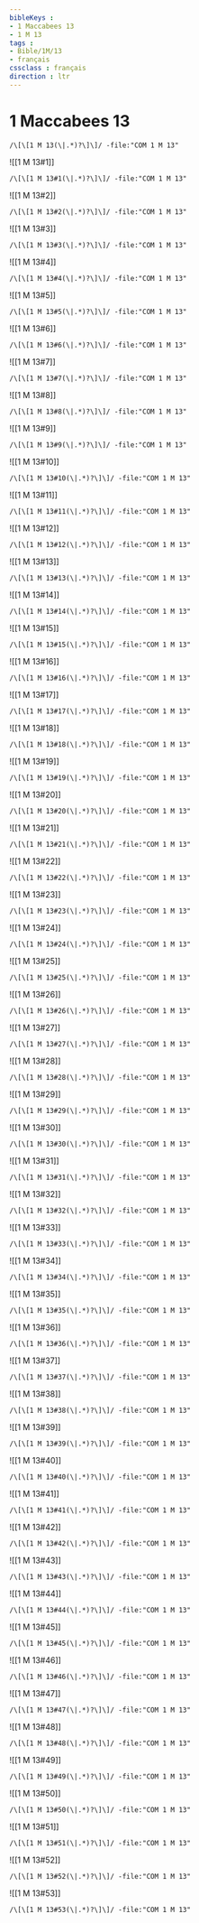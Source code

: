 ```yaml
---
bibleKeys : 
- 1 Maccabees 13
- 1 M 13
tags : 
- Bible/1M/13
- français
cssclass : français
direction : ltr
---
```


# 1 Maccabees 13

```query
/\[\[1 M 13(\|.*)?\]\]/ -file:"COM 1 M 13"
```



![[1 M 13#1]]

```query
/\[\[1 M 13#1(\|.*)?\]\]/ -file:"COM 1 M 13"
```

![[1 M 13#2]]

```query
/\[\[1 M 13#2(\|.*)?\]\]/ -file:"COM 1 M 13"
```

![[1 M 13#3]]

```query
/\[\[1 M 13#3(\|.*)?\]\]/ -file:"COM 1 M 13"
```

![[1 M 13#4]]

```query
/\[\[1 M 13#4(\|.*)?\]\]/ -file:"COM 1 M 13"
```

![[1 M 13#5]]

```query
/\[\[1 M 13#5(\|.*)?\]\]/ -file:"COM 1 M 13"
```

![[1 M 13#6]]

```query
/\[\[1 M 13#6(\|.*)?\]\]/ -file:"COM 1 M 13"
```

![[1 M 13#7]]

```query
/\[\[1 M 13#7(\|.*)?\]\]/ -file:"COM 1 M 13"
```

![[1 M 13#8]]

```query
/\[\[1 M 13#8(\|.*)?\]\]/ -file:"COM 1 M 13"
```

![[1 M 13#9]]

```query
/\[\[1 M 13#9(\|.*)?\]\]/ -file:"COM 1 M 13"
```

![[1 M 13#10]]

```query
/\[\[1 M 13#10(\|.*)?\]\]/ -file:"COM 1 M 13"
```

![[1 M 13#11]]

```query
/\[\[1 M 13#11(\|.*)?\]\]/ -file:"COM 1 M 13"
```

![[1 M 13#12]]

```query
/\[\[1 M 13#12(\|.*)?\]\]/ -file:"COM 1 M 13"
```

![[1 M 13#13]]

```query
/\[\[1 M 13#13(\|.*)?\]\]/ -file:"COM 1 M 13"
```

![[1 M 13#14]]

```query
/\[\[1 M 13#14(\|.*)?\]\]/ -file:"COM 1 M 13"
```

![[1 M 13#15]]

```query
/\[\[1 M 13#15(\|.*)?\]\]/ -file:"COM 1 M 13"
```

![[1 M 13#16]]

```query
/\[\[1 M 13#16(\|.*)?\]\]/ -file:"COM 1 M 13"
```

![[1 M 13#17]]

```query
/\[\[1 M 13#17(\|.*)?\]\]/ -file:"COM 1 M 13"
```

![[1 M 13#18]]

```query
/\[\[1 M 13#18(\|.*)?\]\]/ -file:"COM 1 M 13"
```

![[1 M 13#19]]

```query
/\[\[1 M 13#19(\|.*)?\]\]/ -file:"COM 1 M 13"
```

![[1 M 13#20]]

```query
/\[\[1 M 13#20(\|.*)?\]\]/ -file:"COM 1 M 13"
```

![[1 M 13#21]]

```query
/\[\[1 M 13#21(\|.*)?\]\]/ -file:"COM 1 M 13"
```

![[1 M 13#22]]

```query
/\[\[1 M 13#22(\|.*)?\]\]/ -file:"COM 1 M 13"
```

![[1 M 13#23]]

```query
/\[\[1 M 13#23(\|.*)?\]\]/ -file:"COM 1 M 13"
```

![[1 M 13#24]]

```query
/\[\[1 M 13#24(\|.*)?\]\]/ -file:"COM 1 M 13"
```

![[1 M 13#25]]

```query
/\[\[1 M 13#25(\|.*)?\]\]/ -file:"COM 1 M 13"
```

![[1 M 13#26]]

```query
/\[\[1 M 13#26(\|.*)?\]\]/ -file:"COM 1 M 13"
```

![[1 M 13#27]]

```query
/\[\[1 M 13#27(\|.*)?\]\]/ -file:"COM 1 M 13"
```

![[1 M 13#28]]

```query
/\[\[1 M 13#28(\|.*)?\]\]/ -file:"COM 1 M 13"
```

![[1 M 13#29]]

```query
/\[\[1 M 13#29(\|.*)?\]\]/ -file:"COM 1 M 13"
```

![[1 M 13#30]]

```query
/\[\[1 M 13#30(\|.*)?\]\]/ -file:"COM 1 M 13"
```

![[1 M 13#31]]

```query
/\[\[1 M 13#31(\|.*)?\]\]/ -file:"COM 1 M 13"
```

![[1 M 13#32]]

```query
/\[\[1 M 13#32(\|.*)?\]\]/ -file:"COM 1 M 13"
```

![[1 M 13#33]]

```query
/\[\[1 M 13#33(\|.*)?\]\]/ -file:"COM 1 M 13"
```

![[1 M 13#34]]

```query
/\[\[1 M 13#34(\|.*)?\]\]/ -file:"COM 1 M 13"
```

![[1 M 13#35]]

```query
/\[\[1 M 13#35(\|.*)?\]\]/ -file:"COM 1 M 13"
```

![[1 M 13#36]]

```query
/\[\[1 M 13#36(\|.*)?\]\]/ -file:"COM 1 M 13"
```

![[1 M 13#37]]

```query
/\[\[1 M 13#37(\|.*)?\]\]/ -file:"COM 1 M 13"
```

![[1 M 13#38]]

```query
/\[\[1 M 13#38(\|.*)?\]\]/ -file:"COM 1 M 13"
```

![[1 M 13#39]]

```query
/\[\[1 M 13#39(\|.*)?\]\]/ -file:"COM 1 M 13"
```

![[1 M 13#40]]

```query
/\[\[1 M 13#40(\|.*)?\]\]/ -file:"COM 1 M 13"
```

![[1 M 13#41]]

```query
/\[\[1 M 13#41(\|.*)?\]\]/ -file:"COM 1 M 13"
```

![[1 M 13#42]]

```query
/\[\[1 M 13#42(\|.*)?\]\]/ -file:"COM 1 M 13"
```

![[1 M 13#43]]

```query
/\[\[1 M 13#43(\|.*)?\]\]/ -file:"COM 1 M 13"
```

![[1 M 13#44]]

```query
/\[\[1 M 13#44(\|.*)?\]\]/ -file:"COM 1 M 13"
```

![[1 M 13#45]]

```query
/\[\[1 M 13#45(\|.*)?\]\]/ -file:"COM 1 M 13"
```

![[1 M 13#46]]

```query
/\[\[1 M 13#46(\|.*)?\]\]/ -file:"COM 1 M 13"
```

![[1 M 13#47]]

```query
/\[\[1 M 13#47(\|.*)?\]\]/ -file:"COM 1 M 13"
```

![[1 M 13#48]]

```query
/\[\[1 M 13#48(\|.*)?\]\]/ -file:"COM 1 M 13"
```

![[1 M 13#49]]

```query
/\[\[1 M 13#49(\|.*)?\]\]/ -file:"COM 1 M 13"
```

![[1 M 13#50]]

```query
/\[\[1 M 13#50(\|.*)?\]\]/ -file:"COM 1 M 13"
```

![[1 M 13#51]]

```query
/\[\[1 M 13#51(\|.*)?\]\]/ -file:"COM 1 M 13"
```

![[1 M 13#52]]

```query
/\[\[1 M 13#52(\|.*)?\]\]/ -file:"COM 1 M 13"
```

![[1 M 13#53]]

```query
/\[\[1 M 13#53(\|.*)?\]\]/ -file:"COM 1 M 13"
```

